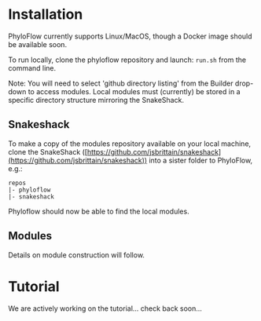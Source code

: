 # Installation

PhyloFlow currently supports Linux/MacOS, though a Docker image should be available soon.

To run locally, clone the phyloflow repository and launch:
`run.sh`
from the command line.

Note: You will need to select 'github directory listing' from the Builder drop-down to access modules. Local modules must (currently) be stored in a specific directory structure mirroring the SnakeShack.

## Snakeshack

To make a copy of the modules repository available on your local machine, clone the SnakeShack ([https://github.com/jsbrittain/snakeshack](https://github.com/jsbrittain/snakeshack)) into a sister folder to PhyloFlow, e.g.:

```
repos
|- phyloflow
|- snakeshack
```

Phyloflow should now be able to find the local modules.

## Modules

Details on module construction will follow.

# Tutorial

We are actively working on the tutorial... check back soon...
